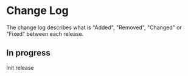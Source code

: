 # Change Log

The change log describes what is "Added", "Removed", "Changed" or "Fixed" between each release.

## In progress

Init release
